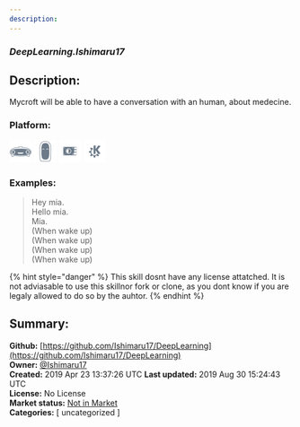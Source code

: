 ```yaml
---
description: 
---
```


### _DeepLearning.Ishimaru17_  
## Description:  
Mycroft will be able to have a conversation with an human, about medecine.  
### Platform:  
 ![Mark I](../.gitbook/assets/mark-1-icon.png)  ![Mark II](../.gitbook/assets/mark-2-icon.png)  ![Picroft](../.gitbook/assets/picroft-icon.png)  ![plasmoid](../.gitbook/assets/kde.png)   
### Examples:  
> Hey mia.  
> Hello mia.  
> Mia.  
> (When wake up)  
> (When wake up)  
> (When wake up)  
> (When wake up)  
  
{% hint style="danger" %}
This skill dosnt have any license attatched. It is not adviasable to use this skillnor fork or clone, as you dont know if you are legaly allowed to do so by the auhtor.
{% endhint %}
  
## Summary:  
**Github:** [https://github.com/Ishimaru17/DeepLearning](https://github.com/Ishimaru17/DeepLearning)  
**Owner:** [@Ishimaru17](https://github.com/Ishimaru17)  
**Created:** 2019 Apr 23 13:37:26 UTC  **Last updated:** 2019 Aug 30 15:24:43 UTC  
**License:** No License  
**Market status:** [Not in Market](https://market.mycroft.ai/skill/)  
**Categories:** [ uncategorized ]   
